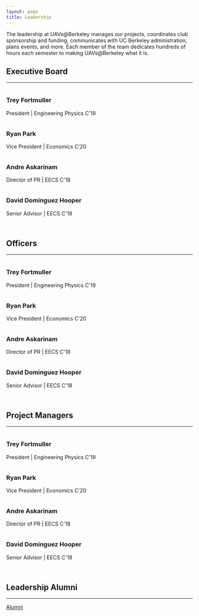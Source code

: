 ```yaml
---
layout: page
title: Leadership
---
```


The leadership at UAVs@Berkeley manages our projects, coordinates club sponsorship and funding, communicates with UC Berkeley administration, plans events, and more. Each member of the team dedicates hundreds of hours each semester to making UAVs@Berkeley what it is. 

## Executive Board
<hr>

<section class="people">
	<article>
		<span class="image">
			<img src="{{ site.url }}{{ site.baseurl }}/images/headshots/trey.jpg" alt="" />
		</span>
		<h3>Trey Fortmuller</h3>
		<p>President | Engineering Physics C'19</p>
	</article>
	<article>
		<span class="image">
			<img src="{{ site.url }}{{ site.baseurl }}/images/headshots/brie.jpg" alt="" />
		</span>
		<h3>Ryan Park</h3>
		<p>Vice President | Economics C'20</p>
	</article>
	<article>
		<span class="image">
			<img src="{{ site.url }}{{ site.baseurl }}/images/headshots/brie.jpg" alt="" />
		</span>
		<h3>Andre Askarinam</h3>
		<p>Director of PR | EECS C'18</p>
	</article>
	<article>
		<span class="image">
			<img src="{{ site.url }}{{ site.baseurl }}/images/headshots/brie.jpg" alt="" />
		</span>
		<h3>David Dominguez Hooper</h3>
		<p>Senior Advisor | EECS C'18</p>
	</article>
</section>

<br>

## Officers
<hr>

<section class="people">
	<article>
		<span class="image">
			<img src="{{ site.url }}{{ site.baseurl }}/images/headshots/trey.jpg" alt="" />
		</span>
		<h3>Trey Fortmuller</h3>
		<p>President | Engineering Physics C'19</p>
	</article>
	<article>
		<span class="image">
			<img src="{{ site.url }}{{ site.baseurl }}/images/headshots/brie.jpg" alt="" />
		</span>
		<h3>Ryan Park</h3>
		<p>Vice President | Economics C'20</p>
	</article>
	<article>
		<span class="image">
			<img src="{{ site.url }}{{ site.baseurl }}/images/headshots/brie.jpg" alt="" />
		</span>
		<h3>Andre Askarinam</h3>
		<p>Director of PR | EECS C'18</p>
	</article>
	<article>
		<span class="image">
			<img src="{{ site.url }}{{ site.baseurl }}/images/headshots/brie.jpg" alt="" />
		</span>
		<h3>David Dominguez Hooper</h3>
		<p>Senior Advisor | EECS C'18</p>
	</article>
</section>

<br>

## Project Managers
<hr>

<section class="people">
	<article>
		<span class="image">
			<img src="{{ site.url }}{{ site.baseurl }}/images/headshots/brie.jpg" alt="" />
		</span>
		<h3>Trey Fortmuller</h3>
		<p>President | Engineering Physics C'19</p>
	</article>
	<article>
		<span class="image">
			<img src="{{ site.url }}{{ site.baseurl }}/images/headshots/brie.jpg" alt="" />
		</span>
		<h3>Ryan Park</h3>
		<p>Vice President | Economics C'20</p>
	</article>
	<article>
		<span class="image">
			<img src="{{ site.url }}{{ site.baseurl }}/images/headshots/brie.jpg" alt="" />
		</span>
		<h3>Andre Askarinam</h3>
		<p>Director of PR | EECS C'18</p>
	</article>
	<article>
		<span class="image">
			<img src="{{ site.url }}{{ site.baseurl }}/images/headshots/brie.jpg" alt="" />
		</span>
		<h3>David Dominguez Hooper</h3>
		<p>Senior Advisor | EECS C'18</p>
	</article>
</section>

<br>

## Leadership Alumni
<hr>

<a href="/alumni" class="button">Alumni</a>


